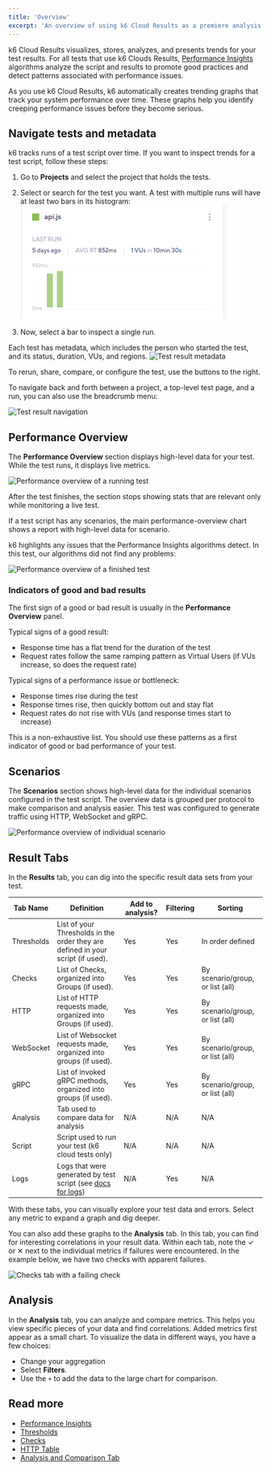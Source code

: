 ```yaml
---
title: 'Overview'
excerpt: 'An overview of using k6 Cloud Results as a premiere analysis tool'
---
```


k6 Cloud Results visualizes, stores, analyzes, and presents trends for your test results.
For all tests that use k6 Clouds Results, [Performance Insights](/cloud/analyzing-results/performance-insights/) algorithms analyze the script and results to promote good practices and detect patterns associated with performance issues.

As you use k6 Cloud Results, k6 automatically creates trending graphs that track your system performance over time.
These graphs help you identify creeping performance issues before they become serious.

## Navigate tests and metadata

k6 tracks runs of a test script over time.
If you want to inspect trends for a test script, follow these steps:

1. Go to **Projects** and select the project that holds the tests.
2. Select or search for the test you want. A test with multiple runs will have at least two bars in its histogram:
![k6 test run with two bars](./images/01-Overview/k6-test-run-histogram.png)

3. Now, select a bar to inspect a single run.

  Each test has metadata, which includes the person who started the test, and its status, duration, VUs, and regions.
  ![Test result metadata](./images/01-Overview/test-metadata.png)

To rerun, share, compare, or configure the test, use the buttons to the right.

To navigate back and forth between a project, a top-level test page, and a run, you can also use the breadcrumb menu:

![Test result navigation](./images/01-Overview/test-run-navigation.png)

## Performance Overview

The **Performance Overview** section displays high-level data for your test.
While the test runs, it displays live metrics.

![Performance overview of a running test](images/01-Overview/running-performance-overview.png)

After the test finishes, the section stops showing stats that are relevant only while monitoring a live test.

If a test script has any scenarios, the main performance-overview chart shows a report with high-level data for scenario.

k6 highlights any issues that the Performance Insights algorithms detect.
In this test, our algorithms did not find any problems:

![Performance overview of a finished test](images/01-Overview/finished-performance-overview.png)

### Indicators of good and bad results

The first sign of a good or bad result is usually in the **Performance Overview** panel.

Typical signs of a good result:

- Response time has a flat trend for the duration of the test
- Request rates follow the same ramping pattern as Virtual Users (if VUs increase, so does the request rate)

Typical signs of a performance issue or bottleneck:

- Response times rise during the test
- Response times rise, then quickly bottom out and stay flat
- Request rates do not rise with VUs (and response times start to increase)

This is a non-exhaustive list. You should use these patterns as a first indicator of good or bad performance of your test.

## Scenarios

The **Scenarios** section shows high-level data for the individual scenarios configured in the test script.
The overview data is grouped per protocol to make comparison and analysis easier.
This test was configured to generate traffic using HTTP, WebSocket and gRPC.

![Performance overview of individual scenario](images/01-Overview/scenario-performance-overview.png)

## Result Tabs

In the **Results** tab, you can dig into the specific result data sets from your test.

| Tab Name   | Definition                                                                                     | Add to analysis? | Filtering        | Sorting                 |
| ---------- | ---------------------------------------------------------------------------------------------- | ---------------- | ---------------- | ----------------------- |
| Thresholds | List of your Thresholds in the order they are defined in your script (if used).                | Yes              | Yes              | In order defined        |
| Checks     | List of Checks, organized into Groups (if used).                                               | Yes              | Yes              | By scenario/group, or list (all) |
| HTTP       | List of HTTP requests made, organized into Groups (if used).                                   | Yes              | Yes              | By scenario/group, or list (all) |
| WebSocket  | List of Websocket requests made, organized into groups (if used).                              | Yes              | Yes              | By scenario/group, or list (all) |
| gRPC       | List of invoked gRPC methods, organized into groups (if used).                                 | Yes              | Yes              | By scenario/group, or list (all) |
| Analysis   | Tab used to compare data for analysis                                                          | N/A              | N/A              | N/A                     |
| Script     | Script used to run your test (k6 cloud tests only)                                             | N/A              | N/A              | N/A                     |
| Logs       | Logs that were generated by test script (see [docs for logs](/cloud/analyzing-results/logs/))  | N/A              | Yes              | N/A                     |

With these tabs, you can visually explore your test data and errors.
Select any metric to expand a graph and dig deeper.

You can also add these graphs to the **Analysis** tab.
In this tab, you can find for interesting correlations in your result data.
Within each tab, note the &#10003; or &#10005; next to the individual metrics if failures were encountered.
In the example below, we have two checks with apparent failures.

![Checks tab with a failing check](images/01-Overview/checks-tab-with-failures.png)

## Analysis

In the **Analysis** tab, you can analyze and compare metrics.
This helps you view specific pieces of your data and find correlations.
Added metrics first appear as a small chart.
To visualize the data in different ways, you have a few choices:
- Change your aggregation
- Select **Filters**.
- Use the `+` to add the data to the large chart for comparison.


## Read more

- [Performance Insights](/cloud/analyzing-results/performance-insights/)
- [Thresholds](/cloud/analyzing-results/thresholds)
- [Checks](/cloud/analyzing-results/checks)
- [HTTP Table](/cloud/analyzing-results/http)
- [Analysis and Comparison Tab](/cloud/analyzing-results/test-comparison)

